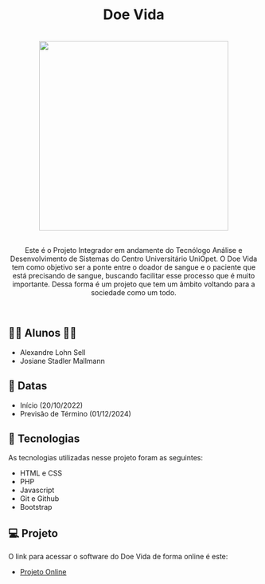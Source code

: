 <h1 align="center"> Doe Vida </h1>

<br>

<div align="center">
    <img src="assets/logo_doevida_fundobranco.png" width="380px"/>
</div>

<br>

<p align="center"> Este é o Projeto Integrador em andamente do Tecnólogo Análise e Desenvolvimento de Sistemas do Centro Universitário UniOpet. O Doe Vida tem como objetivo ser a ponte entre o doador de sangue e o paciente que está precisando de sangue, buscando facilitar esse processo que é muito importante. Dessa forma é um projeto que tem um âmbito voltando para a sociedade como um todo.</p>

<br>

## 👨‍🎓 Alunos 👩‍🎓 

- Alexandre Lohn Sell
- Josiane Stadler Mallmann

## 📅 Datas

- Início (20/10/2022)
- Previsão de Término (01/12/2024)

## 🚀 Tecnologias

As tecnologias utilizadas nesse projeto foram as seguintes:

- HTML e CSS
- PHP
- Javascript
- Git e Github
- Bootstrap

## 💻 Projeto

O link para acessar o software do Doe Vida de forma online é este:

- [Projeto Online](https://aleelohn.github.io/doe-vida/)